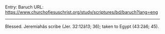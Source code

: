 Entry: Baruch
URL: https://www.churchofjesuschrist.org/study/scriptures/bd/baruch?lang=eng

---

Blessed. Jeremiahâs scribe (Jer. 32:12â13; 36); taken to Egypt (43:2â6; 45).
